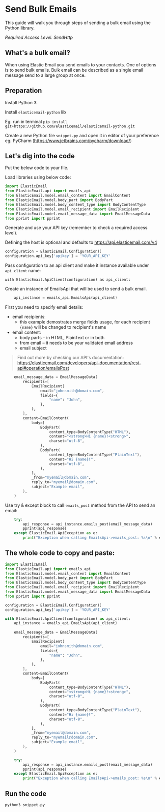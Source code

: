 # Send Bulk Emails

This guide will walk you through steps of sending a bulk email using the Python library. 

*Required Access Level: SendHttp*

## What's a bulk email?
When using Elastic Email you send emails to your contacts. One of options is to send bulk emails. Bulk email can be described as a single email message send to a large group at once.


## Preparation
Install Python 3.

Install `elasticemail-python` lib

Eg. run in terminal `pip install git+https://github.com/elasticemail/elasticemail-python.git`

Create a new Python file `snippet.py` and open it in editor of your preference eg. PyCharm (https://www.jetbrains.com/pycharm/download/)

## Let's dig into the code

Put the below code to your file.

Load libraries using below code:

```python
import ElasticEmail
from ElasticEmail.api import emails_api
from ElasticEmail.model.email_content import EmailContent
from ElasticEmail.model.body_part import BodyPart
from ElasticEmail.model.body_content_type import BodyContentType
from ElasticEmail.model.email_recipient import EmailRecipient
from ElasticEmail.model.email_message_data import EmailMessageData
from pprint import pprint
```

Generate and use your API key (remember to check a required access level).

Defining the host is optional and defaults to https://api.elasticemail.com/v4

```python
configuration = ElasticEmail.Configuration()
configuration.api_key['apikey'] = 'YOUR_API_KEY'
```

Pass configuration to an api client and make it instance available under `api_client` name:
```
with ElasticEmail.ApiClient(configuration) as api_client:
```

Create an instance of EmailsApi that will be used to send a bulk email.

```python
    api_instance = emails_api.EmailsApi(api_client)
```

First you need to specify email details:
- email recipients:
    - this example demostrates merge fields usage, for each recipient `{name}` will be changed to recipient's name
- email content:
    - body parts – in HTML, PlainText or in both
    - from email – it needs to be your validated email address
    - email subject

> Find out more by checking our API's documentation: https://elasticemail.com/developers/api-documentation/rest-api#operation/emailsPost


```python
    email_message_data = EmailMessageData(
        recipients=[
            EmailRecipient(
                email="johnsmith@domain.com",
                fields={
                    "name": "John",
                },
            ),
        ],
        content=EmailContent(
            body=[
                BodyPart(
                    content_type=BodyContentType("HTML"),
                    content="<strong>Hi {name}!<strong>",
                    charset="utf-8",
                ),
                BodyPart(
                    content_type=BodyContentType("PlainText"),
                    content="Hi {name}!",
                    charset="utf-8",
                ),
            ],
            _from="myemail@domain.com",
            reply_to="myemail@domain.com",
            subject="Example email",
        ),
    )
```

Use try & except block to call `emails_post` method from the API to send an email: 

```python
    try:
        api_response = api_instance.emails_post(email_message_data)
        pprint(api_response)
    except ElasticEmail.ApiException as e:
        print("Exception when calling EmailsApi->emails_post: %s\n" % e)
```


## The whole code to copy and paste:

```python
import ElasticEmail
from ElasticEmail.api import emails_api
from ElasticEmail.model.email_content import EmailContent
from ElasticEmail.model.body_part import BodyPart
from ElasticEmail.model.body_content_type import BodyContentType
from ElasticEmail.model.email_recipient import EmailRecipient
from ElasticEmail.model.email_message_data import EmailMessageData
from pprint import pprint

configuration = ElasticEmail.Configuration()
configuration.api_key['apikey'] = 'YOUR_API_KEY'

with ElasticEmail.ApiClient(configuration) as api_client:
    api_instance = emails_api.EmailsApi(api_client)
    
    email_message_data = EmailMessageData(
        recipients=[
            EmailRecipient(
                email="johnsmith@domain.com",
                fields={
                    "name": "John",
                },
            ),
        ],
        content=EmailContent(
            body=[
                BodyPart(
                    content_type=BodyContentType("HTML"),
                    content="<strong>Hi {name}!<strong>",
                    charset="utf-8",
                ),
                BodyPart(
                    content_type=BodyContentType("PlainText"),
                    content="Hi {name}!",
                    charset="utf-8",
                ),
            ],
            _from="myemail@domain.com",
            reply_to="myemail@domain.com",
            subject="Example email",
        ),
    )

    try:
        api_response = api_instance.emails_post(email_message_data)
        pprint(api_response)
    except ElasticEmail.ApiException as e:
        print("Exception when calling EmailsApi->emails_post: %s\n" % e)
```

## Run the code
```
python3 snippet.py
```
